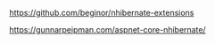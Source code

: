 https://github.com/beginor/nhibernate-extensions


https://gunnarpeipman.com/aspnet-core-nhibernate/